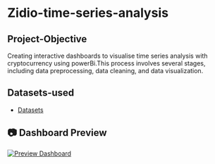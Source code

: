 # Zidio-time-series-analysis
## Project-Objective
Creating interactive dashboards to visualise time series analysis with cryptocurrency using powerBi.This process involves several stages, including data preprocessing, data cleaning, and data visualization.
## Datasets-used
- <a href= "https://github.com/amar4542/Zidio-time-series-analysis">Datasets</a>

## 📷 Dashboard Preview
[![Preview Dashboard](https://img.shields.io/badge/Preview-Dashboard-blue?style=for-the-badge&logo=powerbi)](https://github.com/amar4542/Business-Sales/blob/main/Snapshot%20of%20Business%20Sales.png)
